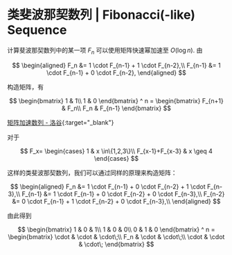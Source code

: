 # 类斐波那契数列 | Fibonacci(-like) Sequence

计算斐波那契数列中的某一项 $F_n$ 可以使用矩阵快速幂加速至 $O(\log n)$. 由

$$
\begin{aligned}
F_n &= 1 \cdot F_{n-1} + 1 \cdot F_{n-2},\\
F_{n-1} &= 1 \cdot F_{n-1} + 0 \cdot F_{n-2},
\end{aligned}
$$

构造矩阵，有

$$
\begin{bmatrix}
1 & 1\\
1 & 0
\end{bmatrix}
^ n =
\begin{bmatrix}
F_{n+1} & F_n\\
F_n & F_{n-1}
\end{bmatrix}
$$

[矩阵加速数列 - 洛谷](https://www.luogu.com.cn/problem/P1939){:target="_blank"}

对于

$$
F_x= \begin{cases} 1 & x \in\{1,2,3\}\\
F_{x-1}+F_{x-3} & x \geq 4 \end{cases}
$$

这样的类斐波那契数列，我们可以通过同样的原理来构造矩阵：

$$
\begin{aligned}
F_n &= 1 \cdot F_{n-1} + 0 \cdot F_{n-2} + 1 \cdot F_{n-3},\\
F_{n-1} &= 1 \cdot F_{n-1} + 0 \cdot F_{n-2} + 0 \cdot F_{n-3},\\
F_{n-2} &= 0 \cdot F_{n-1} + 1 \cdot F_{n-2} + 0 \cdot F_{n-3},\\
\end{aligned}
$$

由此得到

$$
\begin{bmatrix}
1 & 0 & 1\\
1 & 0 & 0\\
0 & 1 & 0
\end{bmatrix}
^ n =
\begin{bmatrix}
\cdot & \cdot & \cdot\;\\
F_n & \cdot & \cdot\;\\
\cdot & \cdot & \cdot\;
\end{bmatrix}
$$
